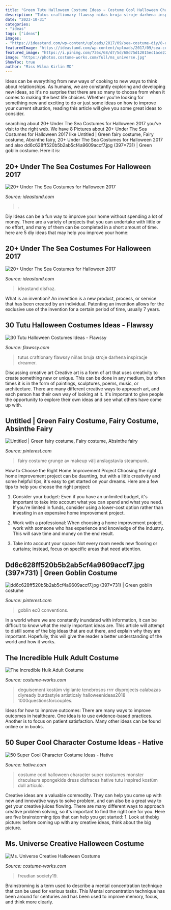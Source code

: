 ```yaml
---
title: "Green Tutu Halloween Costume Ideas ~ Costume Cool Halloween Character Super Costumes Monster Draculaura Spongekids Dress Disfraces Hative Tutu Inspired Kostüm Doll Artículo"
description: "Tutus craftionary flawssy niñas bruja stroje darhena inspiracje dreamer"
date: "2023-10-31"
categories:
- "ideas"
tags: ["ideas"]
images:
- "https://ideastand.com/wp-content/uploads/2017/09/sea-costume-diy/8-under-the-sea-costumes-costume-diy.jpg"
featuredImage: "https://ideastand.com/wp-content/uploads/2017/09/sea-costume-diy/8-under-the-sea-costumes-costume-diy.jpg"
featured_image: "https://i.pinimg.com/736x/68/d7/5d/68d75d12015ec1ace22bb31512318411--green-goblin-costume-marvel-cosplay.jpg"
image: "https://photos.costume-works.com/full/ms_universe.jpg"
ShowToc: true
author: "Miss Wilma Kirlin MD"
---
```



Ideas can be everything from new ways of cooking to new ways to think about relationships. As humans, we are constantly exploring and developing new ideas, so it's no surprise that there are so many to choose from when it comes to making the best life choices. Whether you're looking for something new and exciting to do or just some ideas on how to improve your current situation, reading this article will give you some great ideas to consider.

	

		
searching about 20+ Under The Sea Costumes for Halloween 2017 you've visit to the right web. We have 8 Pictures about 20+ Under The Sea Costumes for Halloween 2017 like Untitled | Green fairy costume, Fairy costume, Absinthe fairy, 20+ Under The Sea Costumes for Halloween 2017 and also dd6c628ff520b5b2ab5cf4a9609accf7.jpg (397×731) | Green goblin costume. Here it is:
		
    
## 20+ Under The Sea Costumes For Halloween 2017

<img loading=lazy src="https://ideastand.com/wp-content/uploads/2017/09/sea-costume-diy/8-under-the-sea-costumes-costume-diy.jpg" onerror="this.onerror=null;this.src='https://tse2.mm.bing.net/th?id=OIP.RynF0zt_6SVSJqNkyCe8bwHacZ&amp;pid=15.1';" alt="20+ Under The Sea Costumes for Halloween 2017">

_Source: ideastand.com_

>. 

	

Diy Ideas can be a fun way to improve your home without spending a lot of money. There are a variety of projects that you can undertake with little or no effort, and many of them can be completed in a short amount of time. here are 5 diy ideas that may help you improve your home: 

    
## 20+ Under The Sea Costumes For Halloween 2017

<img loading=lazy src="https://ideastand.com/wp-content/uploads/2017/09/sea-costume-diy/12-under-the-sea-costumes-costume-diy.jpg" onerror="this.onerror=null;this.src='https://tse3.mm.bing.net/th?id=OIP.0RnsmXksM9jlWD8SVg1XtgHaSk&amp;pid=15.1';" alt="20+ Under The Sea Costumes for Halloween 2017">

_Source: ideastand.com_

>ideastand disfraz. 

	

What is an invention?
An invention is a new product, process, or service that has been created by an individual. Patenting an invention allows for the exclusive use of the invention for a certain period of time, usually 7 years.

    
## 30 Tutu Halloween Costumes Ideas - Flawssy

<img loading=lazy src="http://flawssy.com/wp-content/uploads/2016/06/Witch-Tutu-from-Little-Dreamer-Inc.jpg" onerror="this.onerror=null;this.src='https://tse3.mm.bing.net/th?id=OIP.YrYLlvumCaGXJCX0WDitgAHaLH&amp;pid=15.1';" alt="30 Tutu Halloween Costumes Ideas - Flawssy">

_Source: flawssy.com_

>tutus craftionary flawssy niñas bruja stroje darhena inspiracje dreamer. 

	

Discussing creative art
Creative art is a form of art that uses creativity to create something new or unique. This can be done in any medium, but often times it is in the form of paintings, sculptures, poems, music, or architecture. There are many different creative ways to approach art, and each person has their own way of looking at it. It's important to give people the opportunity to explore their own ideas and see what others have come up with.

    
## Untitled | Green Fairy Costume, Fairy Costume, Absinthe Fairy

<img loading=lazy src="https://i.pinimg.com/736x/b3/52/a7/b352a766636c720f6ae832103c4f74fc--green-fairy-kos.jpg" onerror="this.onerror=null;this.src='https://tse1.mm.bing.net/th?id=OIP.OB6tQEgerCi2h62OXytEZgHaJ3&amp;pid=15.1';" alt="Untitled | Green fairy costume, Fairy costume, Absinthe fairy">

_Source: pinterest.com_

>fairy costume grunge av makeup välj anslagstavla steampunk. 

	

How to Choose the Right Home Improvement Project
Choosing the right home improvement project can be daunting, but with a little creativity and some helpful tips, it's easy to get started on your dreams. Here are a few tips to help you choose the right project:
1. Consider your budget: Even if you have an unlimited budget, it's important to take into account what you can spend and what you need. If you're limited in funds, consider using a lower-cost option rather than investing in an expensive home improvement project.

2. Work with a professional: When choosing a home improvement project, work with someone who has experience and knowledge of the industry. This will save time and money on the end result.

3. Take into account your space: Not every room needs new flooring or curtains; instead, focus on specific areas that need attention.

    
## Dd6c628ff520b5b2ab5cf4a9609accf7.jpg (397×731) | Green Goblin Costume

<img loading=lazy src="https://i.pinimg.com/736x/68/d7/5d/68d75d12015ec1ace22bb31512318411--green-goblin-costume-marvel-cosplay.jpg" onerror="this.onerror=null;this.src='https://tse1.mm.bing.net/th?id=OIP.bIgTsTzEdxSNdg7mVLMQMQAAAA&amp;pid=15.1';" alt="dd6c628ff520b5b2ab5cf4a9609accf7.jpg (397×731) | Green goblin costume">

_Source: pinterest.com_

>goblin ec0 conventions. 

	

In a world where we are constantly inundated with information, it can be difficult to know what the really important ideas are. This article will attempt to distill some of the big ideas that are out there, and explain why they are important. Hopefully, this will give the reader a better understanding of the world and how it works.

    
## The Incredible Hulk Adult Costume

<img loading=lazy src="https://photos.costume-works.com/full/the_incredible_hulk.jpg" onerror="this.onerror=null;this.src='https://tse2.mm.bing.net/th?id=OIP.gtEXRpTLlIwljQTt9LOR9wHaNX&amp;pid=15.1';" alt="The Incredible Hulk Adult Costume">

_Source: costume-works.com_

>deguisement kostüm vigilante tenebrosos rrrr diyprojects calabazas diyready burdastyle artisticaly halloweenideas2018 1000questionsforcouples. 

	

Ideas for how to improve outcomes:
There are many ways to improve outcomes in healthcare. One idea is to use evidence-based practices. Another is to focus on patient satisfaction. Many other ideas can be found online or in books.

    
## 50 Super Cool Character Costume Ideas - Hative

<img loading=lazy src="https://hative.com/wp-content/uploads/2014/10/super-cool-costume-ideas/35-draculaura-costume.jpg" onerror="this.onerror=null;this.src='https://tse3.mm.bing.net/th?id=OIP.L3oC7VhxJlneZKRBFXLNmgHaKh&amp;pid=15.1';" alt="50 Super Cool Character Costume Ideas - Hative">

_Source: hative.com_

>costume cool halloween character super costumes monster draculaura spongekids dress disfraces hative tutu inspired kostüm doll artículo. 

	

Creative ideas are a valuable commodity. They can help you come up with new and innovative ways to solve problem, and can also be a great way to get your creative juices flowing. There are many different ways to approach creative problem solving, so it's important to find the right one for you. Here are five brainstorming tips that can help you get started: 1. Look at thebig picture: before coming up with any creative ideas, think about the big picture.

    
## Ms. Universe Creative Halloween Costume

<img loading=lazy src="https://photos.costume-works.com/full/ms_universe.jpg" onerror="this.onerror=null;this.src='https://tse1.mm.bing.net/th?id=OIP.BEGWtJ8wA4KXRasnhkGfNAHaNH&amp;pid=15.1';" alt="Ms. Universe Creative Halloween Costume">

_Source: costume-works.com_

>freudian society19. 

	

Brainstroming is a term used to describe a mental concentration technique that can be used for various tasks. This Mental concentration technique has been around for centuries and has been used to improve memory, focus, and think more clearly.

